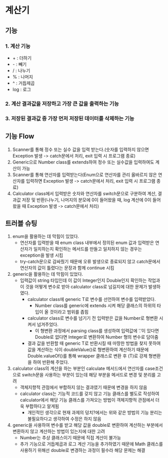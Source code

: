 # 계산기

## 기능
### 1. 계산 기능
- \+ : 더하기
- \- : 빼기
- / : 나누기
- % : 나머지
- ^ : 거듭제곱
- log : 로그
### 2. 계산 결과값을 저장하고 가장 큰 값을 출력하는 기능
### 3. 저장된 결과값 중 가장 먼저 저장된 데이터를 삭제하는 기능

## 기능 Flow
1. Scanner를 통해 정수 또는 실수 값을 입력 받는다.(숫자를 입력하지 않으면 Exception 발생 -> catch문에서 처리, exit 입력 시 프로그램 종료)
2. Generic으로 Number class를 extends하여 정수 또는 실수값을 입력하여도 계산이 가능
3. Scanner를 통해 연산자를 입력받는다(Enum으로 연산자를 관리 옳바르지 않은 연산자를 입력하면 Exception 발생 -> catch문에서 처리, exit 입력 시 프로그램 종료)
4. Calculator class에서 입력받은 숫자와 연산자를 switch문으로 구분하여 계산, 결과값 저장 및 반환(나누기, 나머지의 분모에 0이 들어왔을 때, log 계산에 0이 들어왔을 때 Exception 발생 -> catch문에서 처리)

## 트러블 슈팅
1. enum을 활용하는 데 막힘이 있었다.
    - 연산자를 입력받을 때 enum class 내부에서 정의된 enum 값과 입력받은 연산자가 일치하는지 확인하는 메서드를 만들고 일치하지 않는 경우는 exception을 발생 시킴
    - try-catch문으로 감싸줬기 때문에 오류 발생으로 종료되지 않고 catch문에서 연산자의 값이 틀렸다는 문장과 함께 continue 시킴
2. generic을 활용하는 데 막힘이 있었다.
    - 입력값이 string 타입인데 이 값이 Integer인지 Double인지 확인하는 작업과 이 것을 어떻게 변수로 받아 calculator class로 넘길지에 대한 문제가 발생하였다.
        - calculator class에 generic T로 변수를 선언하여 변수를 입력받았다.
            - Number class를 generic에 extends 시켜 해당 클래스의 하위의 타입이 올 것이라고 범위를 좁힘
        - calculator class로 변수를 넘기기 전 입력받은 값을 Number로 형변환 시켜서 넘겨주었다.
            - 이 형변환 과정에서 parsing class를 생성하여 입력값에 ‘.’이 있다면 Double로 없다면 Integer로 변환하여 Number 형의 변수로 담아줌
        - 결과 값을 반환할 때 generic T로 반환시킬 때 마땅한 방법을 찾지 못하여 값을 계산하는 식이 doubleValue()로 형변환하여 계산하기 때문에 Double.valueOf()를 통해 wrapper 클래스로 변환 후 (T)로 강제 형변환을 하여 반환해 주었다.
3. calculator class의 계산을 하는 부분인 calculate 메서드에서 연산자를 case조건으로 switch문을 사용하는 부분이 있는데 해당 부분을 메서드로 변경 및 분리를 고려
    - 객체지향적 관점에서 부합하지 않는 결과였기 때문에 변경을 하지 않음
    - calculator class는 기능적 코드를 갖지 않고 기능 클래스를 별도로 작성하여 calculator에서 해당 기능 클래스를 가져오는 방법이 객체지향적 관점에서 더욱 부합하다고 알게됨
      - 개인적인 생각으로 현재 과제의 덩치?에서는 위와 같은 방법의 기능 분리는 불필요하다고 생각하여 수정은 하지 않음
4. generic을 사용하여 변수를 받고 해당 값을 double로 변환하여 계산하는 부분에서 변환하지 않고 계산하는 방법이 있는지에 대한 고려
    - Number는 추상 클래스이기 때문에 직접 계산이 불가능
    - 추가 기능으로 거듭제곱과 로그 계산 기능을 추가하였기 때문에 Math 클래스를 사용하기 위해선 double로 변경하는 과정이 필수라 해당 문제는 해결
